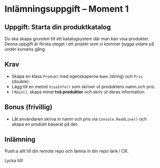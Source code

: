 # Inlämningsuppgift – Moment 1

## Uppgift: Starta din produktkatalog

Du ska skapa grunden till ett katalogsystem där man kan visa produkter. Denna uppgift är första steget i ett projekt som vi kommer bygga vidare på under kursens gång.

## Krav

- Skapa en klass `Produkt` med egenskaperna `Namn` (string) och `Pris` (double).
- Lägg till en metod `VisaInfo()` som skriver ut produktens namn och pris.
- I `Main()`, skapa minst **två produkter** och skriv ut deras information.

## Bonus (frivillig)
- Låt användaren skriva in namn och pris via `Console.ReadLine()` och skapa en produkt baserat på det.

## Inlämning
Push:a allt till din remote repo och lämna in din repo länk i CR.

Lycka till!
